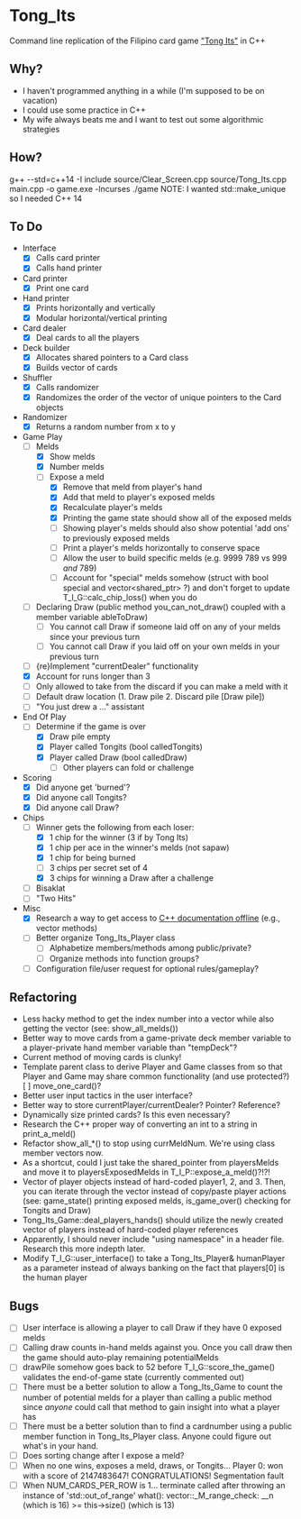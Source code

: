 # Tong_Its
Command line replication of the Filipino card game ["Tong Its"](https://www.pagat.com/rummy/tong-its.html) in C++


## Why?
* I haven't programmed anything in a while (I'm supposed to be on vacation)
* I could use some practice in C++
* My wife always beats me and I want to test out some algorithmic strategies


## How?
g++ --std=c++14 -I include source/Clear_Screen.cpp source/Tong_Its.cpp main.cpp -o game.exe -lncurses
./game
NOTE: I wanted std::make_unique so I needed C++ 14

## To Do
* Interface <br />
    - [X] Calls card printer <br />
    - [X] Calls hand printer <br />
* Card printer <br />
    - [X] Print one card
* Hand printer <br />
    - [X] Prints horizontally and vertically <br />
    - [X] Modular horizontal/vertical printing <br />
* Card dealer <br />
    - [X] Deal cards to all the players
* Deck builder <br />
    - [X] Allocates shared pointers to a Card class <br />
    - [X] Builds vector of cards <br />
* Shuffler <br />
    - [X] Calls randomizer <br />
    - [X] Randomizes the order of the vector of unique pointers to the Card objects <br />
* Randomizer <br />
    - [X] Returns a random number from x to y <br />
* Game Play <br />
    - [ ] Melds <br />
        - [X] Show melds <br />
        - [X] Number melds <br />
        - [ ] Expose a meld <br />
            - [X] Remove that meld from player's hand <br />
            - [X] Add that meld to player's exposed melds <br />
            - [X] Recalculate player's melds <br />
            - [X] Printing the game state should show all of the exposed melds <br />
            - [ ] Showing player's melds should also show potential 'add ons' to previously exposed melds <br />
            - [ ] Print a player's melds horizontally to conserve space <br />
            - [ ] Allow the user to build specific melds (e.g. 9999 789 vs 999 *and* 789) <br />
            - [ ] Account for "special" melds somehow (struct with bool special and vector<shared_ptr<PCard>> ?) and don't forget to update T_I_G::calc_chip_loss() when you do <br />
    - [ ] Declaring Draw (public method you_can_not_draw() coupled with a member variable ableToDraw) <br />
        - [ ] You cannot call Draw if someone laid off on any of your melds since your previous turn <br />
        - [ ] You cannot call Draw if you laid off on your own melds in your previous turn <br />
    - [ ] {re}Implement "currentDealer" functionality <br />
    - [X] Account for runs longer than 3 <br />
    - [ ] Only allowed to take from the discard if you can make a meld with it <br />
    - [ ] Default draw location (1. Draw pile 2. Discard pile [Draw pile]) <br />
    - [ ] "You just drew a ..." assistant <br />
* End Of Play <br />
    - [ ] Determine if the game is over
        - [X] Draw pile empty
        - [X] Player called Tongits (bool calledTongits)
        - [X] Player called Draw (bool calledDraw)
            - [ ] Other players can fold or challenge
* Scoring <br />
    - [X] Did anyone get 'burned'?
    - [X] Did anyone call Tongits?
    - [X] Did anyone call Draw?
* Chips <br />
    - [ ] Winner gets the following from each loser:
        - [X] 1 chip for the winner (3 if by Tong Its)
        - [X] 1 chip per ace in the winner's melds (not sapaw)
        - [X] 1 chip for being burned
        - [ ] 3 chips per secret set of 4
        - [X] 3 chips for winning a Draw after a challenge
    - [ ] Bisaklat
    - [ ] "Two Hits"

* Misc <br />
    - [X] Research a way to get access to [C++ documentation offline](http://en.cppreference.com/w/Cppreference%3aArchives) (e.g., vector methods)
    - [ ] Better organize Tong_Its_Player class
        - [ ] Alphabetize members/methods among public/private?
        - [ ] Organize methods into function groups?
    - [ ] Configuration file/user request for optional rules/gameplay?

## Refactoring
* Less hacky method to get the index number into a vector while also getting the vector (see: show_all_melds())
* Better way to move cards from a game-private deck member variable to a player-private hand member variable than "tempDeck"?
* Current method of moving cards is clunky!
* Template parent class to derive Player and Game classes from so that Player and Game may share common functionality (and use protected?)
    [ ] move_one_card()?
* Better user input tactics in the user interface?
* Better way to store currentPlayer/currentDealer?  Pointer?  Reference?
* Dynamically size printed cards?  Is this even necessary?
* Research the C++ proper way of converting an int to a string in print_a_meld()
* Refactor show_all_*() to stop using currMeldNum.  We're using class member vectors now.
* As a shortcut, could I just take the shared_pointer from playersMelds and move it to playersExposedMelds in T_I_P::expose_a_meld()?!?!
* Vector of player objects instead of hard-coded player1, 2, and 3.  Then, you can iterate through the vector instead of copy/paste player actions (see: game_state() printing exposed melds, is_game_over() checking for Tongits and Draw)
* Tong_Its_Game::deal_players_hands() should utilize the newly created vector of players instead of hard-coded player references
* Apparently, I should never include "using namespace" in a header file.  Research this more indepth later.
* Modify T_I_G::user_interface() to take a Tong_Its_Player& humanPlayer as a parameter instead of always banking on the fact that players[0] is the human player

## Bugs
- [ ] User interface is allowing a player to call Draw if they have 0 exposed melds
- [ ] Calling draw counts in-hand melds against you.  Once you call draw then the game should auto-play remaining potentialMelds
- [ ] drawPile somehow goes back to 52 before T_I_G::score_the_game() validates the end-of-game state (currently commented out)
- [ ] There must be a better solution to allow a Tong_Its_Game to count the number of potential melds for a player than calling a public method since *anyone* could call that method to gain insight into what a player has
- [ ] There must be a better solution than to find a cardnumber using a public member function in Tong_Its_Player class.  Anyone could figure out what's in your hand.
- [ ] Does sorting change after I expose a meld?
- [ ] When no one wins, exposes a meld, draws, or Tongits... Player 0:  won with a score of 2147483647!  CONGRATULATIONS! Segmentation fault
- [ ] When NUM_CARDS_PER_ROW is 1... terminate called after throwing an instance of 'std::out_of_range' what():  vector::_M_range_check: __n (which is 16) >= this->size() (which is 13)
